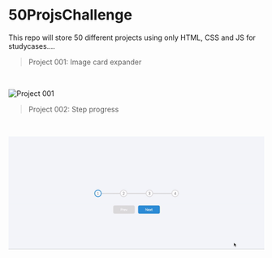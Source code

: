 # 50ProjsChallenge

This repo will store 50 different projects using only HTML, CSS and JS for studycases....

> Project 001: Image card expander

<br>

![Project 001](https://github.com/lucianodiisouza/50ProjsChallenge/blob/main/previews/project_001.gif)

> Project 002: Step progress

<br>

![Project 002](https://github.com/lucianodiisouza/50ProjsChallenge/blob/main/previews/project_002.gif)
